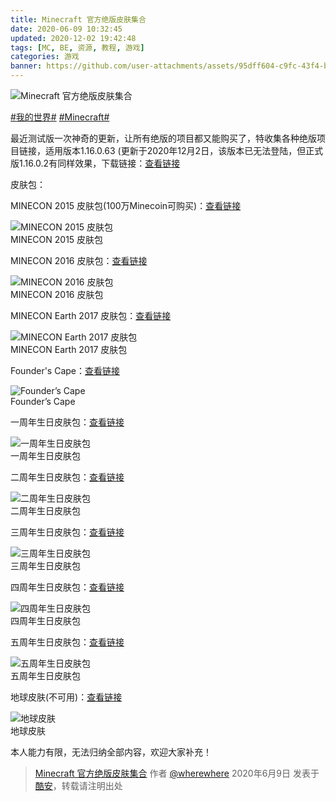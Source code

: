 ```yaml
---
title: Minecraft 官方绝版皮肤集合
date: 2020-06-09 10:32:45
updated: 2020-12-02 19:42:48
tags: [MC, BE, 资源, 教程, 游戏]
categories: 游戏
banner: https://github.com/user-attachments/assets/95dff604-c9fc-43f4-bb93-930dd129636c
---
```

![Minecraft 官方绝版皮肤集合](https://github.com/user-attachments/assets/95dff604-c9fc-43f4-bb93-930dd129636c)

[#我的世界#](https://www.coolapk.com/t/我的世界) [#Minecraft#](https://www.coolapk.com/t/Minecraft)

最近测试版一次神奇的更新，让所有绝版的项目都又能购买了，特收集各种绝版项目链接，适用版本1.16.0.63 (更新于2020年12月2日，该版本已无法登陆，但正式版1.16.0.2有同样效果，下载链接：[查看链接](https://www.coolapk.com/feed/19814432?shareKey=NWU3NTI0OGM5YzlhNjY0NjU1MTQ)

皮肤包：

MINECON 2015 皮肤包(100万Minecoin可购买)：[查看链接](https://marketplace.minecraft.net/en-us/pdp?id=7dae6bfe-e92b-403e-842e-d8d75e329644)

<img src="https://github.com/user-attachments/assets/f095d36b-0b4a-43fe-9fc5-88b66fec3668" alt="MINECON 2015 皮肤包" />
<figcaption>MINECON 2015 皮肤包</figcaption>

MINECON 2016 皮肤包：[查看链接](https://marketplace.minecraft.net/en-us/pdp?id=20b4d681-df67-420c-aff3-07673bb44d07)

<img src="https://github.com/user-attachments/assets/fc01d800-3247-436c-828c-be87a4ca092c" alt="MINECON 2016 皮肤包" />
<figcaption>MINECON 2016 皮肤包</figcaption>

MINECON Earth 2017 皮肤包：[查看链接](https://marketplace.minecraft.net/en-us/pdp?id=d0f9abcb-4915-4008-9837-ff7946f4a115)<!--more-->

<img src="https://github.com/user-attachments/assets/e5e511f3-f6b1-40bc-9e98-624f5fc0aa50" alt="MINECON Earth 2017 皮肤包" />
<figcaption>MINECON Earth 2017 皮肤包</figcaption>

Founder's Cape：[查看链接](https://marketplace.minecraft.net/en-us/pdp?id=b3b50166-5612-4ff1-8f03-9af0b01cb4da)

<img src="https://github.com/user-attachments/assets/294771db-497b-4fc1-84e5-8cf43990950b" alt="Founder’s Cape" />
<figcaption>Founder’s Cape</figcaption>

一周年生日皮肤包：[查看链接](https://marketplace.minecraft.net/en-us/pdp?id=8e78a44d-0c1f-4ce2-826b-8bbc555012de)

<img src="https://github.com/user-attachments/assets/38bfe2c2-12ff-4d2c-bd21-2c42a7fb38ec" alt="一周年生日皮肤包" />
<figcaption>一周年生日皮肤包</figcaption>

二周年生日皮肤包：[查看链接](https://marketplace.minecraft.net/en-us/pdp?id=02b54955-9b4d-40cb-9b73-360d23cf1b9e)

<img src="https://github.com/user-attachments/assets/1a583533-62df-4ddc-946c-ace30a7dba40" alt="二周年生日皮肤包" />
<figcaption>二周年生日皮肤包</figcaption>

三周年生日皮肤包：[查看链接](https://marketplace.minecraft.net/en-us/pdp?id=603d6be1-7745-4ad8-8af3-908ad017500f)

<img src="https://github.com/user-attachments/assets/b282060b-b55d-4a28-b393-e456301b3141" alt="三周年生日皮肤包" />
<figcaption>三周年生日皮肤包</figcaption>

四周年生日皮肤包：[查看链接](https://marketplace.minecraft.net/en-us/pdp?id=a2a7ad5c-f55e-44ff-9f70-a5ae1db821b4)

<img src="https://github.com/user-attachments/assets/447f3192-94b4-402c-b93c-2297cc3ef9cd" alt="四周年生日皮肤包" />
<figcaption>四周年生日皮肤包</figcaption>

五周年生日皮肤包：[查看链接](https://marketplace.minecraft.net/en-us/pdp?id=cc1e1b86-1863-4c1c-9103-b82b2b70a74b)

<img src="https://github.com/user-attachments/assets/01080b21-aacf-4691-b9f4-096a84de27fa" alt="五周年生日皮肤包" />
<figcaption>五周年生日皮肤包</figcaption>

地球皮肤(不可用)：[查看链接](https://marketplace.minecraft.net/en-us/pdp?id=0c77040a-abb6-4938-963d-5a8e9872c85c)

<img src="https://github.com/user-attachments/assets/485fc0a0-edb4-48fa-af77-d54c275be079" alt="地球皮肤" />
<figcaption>地球皮肤</figcaption>

本人能力有限，无法归纳全部内容，欢迎大家补充！

> [Minecraft 官方绝版皮肤集合](https://www.coolapk.com/feed/19422552?shareKey=YmM3YjVmYzFkMDlhNjY0NjUzNTU) 作者 [@wherewhere](https://www.coolapk.com/u/wherewhere) 2020年6月9日 发表于 [酷安](https://www.coolapk.com "Coolapk")，转载请注明出处
